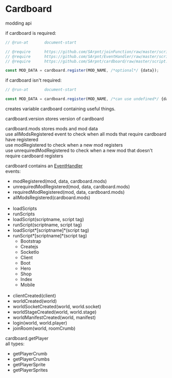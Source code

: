 # Cardboard

modding api

if cardboard is required:
```js
// @run-at       document-start

// @require      https://github.com/SArpnt/joinFunction/raw/master/script.js
// @require      https://github.com/SArpnt/EventHandler/raw/master/script.js
// @require      https://github.com/SArpnt/cardboard/raw/master/script.user.js

const MOD_DATA = cardboard.register(MOD_NAME, /*optional*/ {data});
```

if cardboard isn't required:
```js
// @run-at       document-start

const MOD_DATA = cardboard.register(MOD_NAME, /*can use undefined*/ {data}, false, GM_info);
```

creates variable cardboard containing useful things.

cardboard.version stores version of cardboard

cardboard.mods stores mods and mod data\
use allModsRegistered event to check when all mods that require cardboard have registered\
use modRegistered to check when a new mod registers\
use unrequiredModRegistered to check when a new mod that doesn't require cardboard registers

cardboard contains an [EventHandler](https://cdn.jsdelivr.net/gh/sarpnt/EventHandler/script.min.js)\
events:
- modRegistered(mod, data, cardboard.mods)
- unrequiredModRegistered(mod, data, cardboard.mods)
- requiredModRegistered(mod, data, cardboard.mods)
- allModsRegistered(cardboard.mods)
<br><br>
- loadScripts
- runScripts
- loadScript(scriptname, script tag)
- runScript(scriptname, script tag)
- loadScript*\[scriptname\]*(script tag)
- runScript*\[scriptname\]*(script tag)
  - Bootstrap
  - Createjs
  - SocketIo
  - Client
  - Boot
  - Hero
  - Shop
  - Index
  - Mobile
<br><br>
- clientCreated(client)
- worldCreated(world)
- worldSocketCreated(world, world.socket)
- worldStageCreated(world, world.stage)
- worldManifestCreated(world, manifest)
- login(world, world.player)
- joinRoom(world, roomCrumb)

cardboard.getPlayer\
all types:
- getPlayerCrumb
- getPlayerCrumbs
- getPlayerSprite
- getPlayerSprites